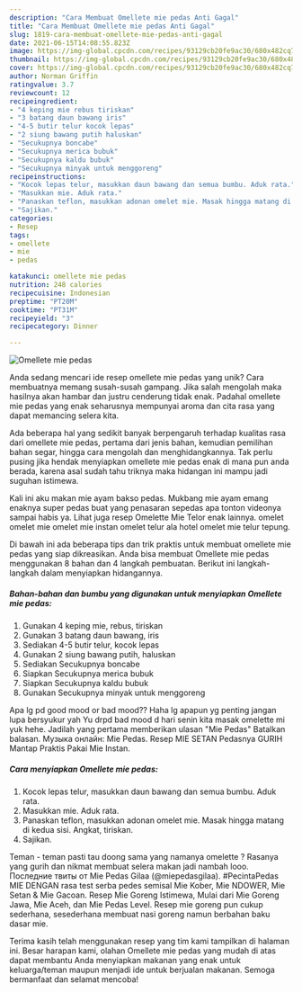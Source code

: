 ```yaml
---
description: "Cara Membuat Omellete mie pedas Anti Gagal"
title: "Cara Membuat Omellete mie pedas Anti Gagal"
slug: 1819-cara-membuat-omellete-mie-pedas-anti-gagal
date: 2021-06-15T14:08:55.823Z
image: https://img-global.cpcdn.com/recipes/93129cb20fe9ac30/680x482cq70/omellete-mie-pedas-foto-resep-utama.jpg
thumbnail: https://img-global.cpcdn.com/recipes/93129cb20fe9ac30/680x482cq70/omellete-mie-pedas-foto-resep-utama.jpg
cover: https://img-global.cpcdn.com/recipes/93129cb20fe9ac30/680x482cq70/omellete-mie-pedas-foto-resep-utama.jpg
author: Norman Griffin
ratingvalue: 3.7
reviewcount: 12
recipeingredient:
- "4 keping mie rebus tiriskan"
- "3 batang daun bawang iris"
- "4-5 butir telur kocok lepas"
- "2 siung bawang putih haluskan"
- "Secukupnya boncabe"
- "Secukupnya merica bubuk"
- "Secukupnya kaldu bubuk"
- "Secukupnya minyak untuk menggoreng"
recipeinstructions:
- "Kocok lepas telur, masukkan daun bawang dan semua bumbu. Aduk rata."
- "Masukkan mie. Aduk rata."
- "Panaskan teflon, masukkan adonan omelet mie. Masak hingga matang di kedua sisi. Angkat, tiriskan."
- "Sajikan."
categories:
- Resep
tags:
- omellete
- mie
- pedas

katakunci: omellete mie pedas 
nutrition: 248 calories
recipecuisine: Indonesian
preptime: "PT20M"
cooktime: "PT31M"
recipeyield: "3"
recipecategory: Dinner

---
```



![Omellete mie pedas](https://img-global.cpcdn.com/recipes/93129cb20fe9ac30/680x482cq70/omellete-mie-pedas-foto-resep-utama.jpg)

Anda sedang mencari ide resep omellete mie pedas yang unik? Cara membuatnya memang susah-susah gampang. Jika salah mengolah maka hasilnya akan hambar dan justru cenderung tidak enak. Padahal omellete mie pedas yang enak seharusnya mempunyai aroma dan cita rasa yang dapat memancing selera kita.

Ada beberapa hal yang sedikit banyak berpengaruh terhadap kualitas rasa dari omellete mie pedas, pertama dari jenis bahan, kemudian pemilihan bahan segar, hingga cara mengolah dan menghidangkannya. Tak perlu pusing jika hendak menyiapkan omellete mie pedas enak di mana pun anda berada, karena asal sudah tahu triknya maka hidangan ini mampu jadi suguhan istimewa.

Kali ini aku makan mie ayam bakso pedas. Mukbang mie ayam emang enaknya super pedas buat yang penasaran sepedas apa tonton videonya sampai habis ya. Lihat juga resep Omelette Mie Telor enak lainnya. omelet omelet mie omelet mie instan omelet telur ala hotel omelet mie telur tepung.


Di bawah ini ada beberapa tips dan trik praktis untuk membuat omellete mie pedas yang siap dikreasikan. Anda bisa membuat Omellete mie pedas menggunakan 8 bahan dan 4 langkah pembuatan. Berikut ini langkah-langkah dalam menyiapkan hidangannya.

<!--inarticleads1-->

##### Bahan-bahan dan bumbu yang digunakan untuk menyiapkan Omellete mie pedas:

1. Gunakan 4 keping mie, rebus, tiriskan
1. Gunakan 3 batang daun bawang, iris
1. Sediakan 4-5 butir telur, kocok lepas
1. Gunakan 2 siung bawang putih, haluskan
1. Sediakan Secukupnya boncabe
1. Siapkan Secukupnya merica bubuk
1. Siapkan Secukupnya kaldu bubuk
1. Gunakan Secukupnya minyak untuk menggoreng


Apa lg pd good mood or bad mood?? Haha lg apapun yg penting jangan lupa bersyukur yah Yu drpd bad mood d hari senin kita masak omelette mi yuk hehe. Jadilah yang pertama memberikan ulasan &#34;Mie Pedas&#34; Batalkan balasan. Музыка онлайн: Mie Pedas. Resep MIE SETAN Pedasnya GURIH Mantap Praktis Pakai Mie Instan. 

<!--inarticleads2-->

##### Cara menyiapkan Omellete mie pedas:

1. Kocok lepas telur, masukkan daun bawang dan semua bumbu. Aduk rata.
1. Masukkan mie. Aduk rata.
1. Panaskan teflon, masukkan adonan omelet mie. Masak hingga matang di kedua sisi. Angkat, tiriskan.
1. Sajikan.


Teman - teman pasti tau doong sama yang namanya omelette ? Rasanya yang gurih dan nikmat membuat selera makan jadi nambah looo. Последние твиты от Mie Pedas Gilaa (@miepedasgilaa). #PecintaPedas MIE DENGAN rasa test serba pedes semisal Mie Kober, Mie NDOWER, Mie Setan &amp; Mie Gacoan. Resep Mie Goreng Istimewa, Mulai dari Mie Goreng Jawa, Mie Aceh, dan Mie Pedas Level. Resep mie goreng pun cukup sederhana, sesederhana membuat nasi goreng namun berbahan baku dasar mie. 

Terima kasih telah menggunakan resep yang tim kami tampilkan di halaman ini. Besar harapan kami, olahan Omellete mie pedas yang mudah di atas dapat membantu Anda menyiapkan makanan yang enak untuk keluarga/teman maupun menjadi ide untuk berjualan makanan. Semoga bermanfaat dan selamat mencoba!

